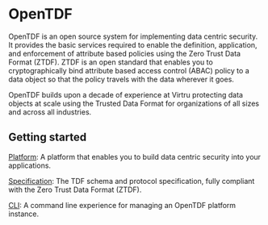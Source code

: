 # OpenTDF

OpenTDF is an open source system for implementing data centric security. It provides the basic services required to enable the definition, application, and enforcement of attribute based policies using the Zero Trust Data Format (ZTDF). ZTDF is an open standard that enables you to cryptographically bind attribute based access control (ABAC) policy to a data object so that the policy travels with the data wherever it goes.

OpenTDF builds upon a decade of experience at Virtru protecting data objects at scale using the Trusted Data Format for organizations of all sizes and across all industries.

## Getting started
[Platform](https://github.com/opentdf/platform): A platform that enables you to build data centric security into your applications. 

[Specification](https://github.com/opentdf/spec): The TDF schema and protocol specification, fully compliant with the Zero Trust Data Format (ZTDF). 

[CLI](https://github.com/opentdf/otdfctl): A command line experience for managing an OpenTDF platform instance. 




